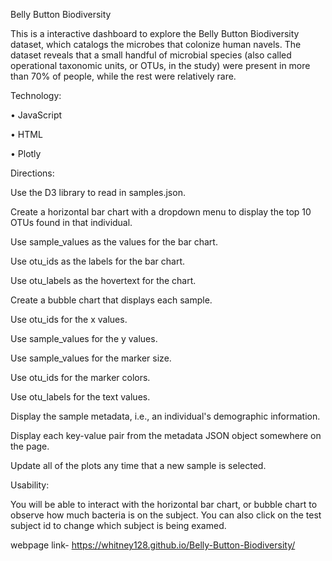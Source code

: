 Belly Button Biodiversity

This is a interactive dashboard to explore the Belly Button Biodiversity dataset, which catalogs the microbes that colonize human navels.
The dataset reveals that a small handful of microbial species (also called operational taxonomic units, or OTUs, in the study) were present in more than 70% of people, while the rest were relatively rare.

Technology:

•	JavaScript

•	HTML

•	Plotly

Directions:

Use the D3 library to read in samples.json.


Create a horizontal bar chart with a dropdown menu to display the top 10 OTUs found in that individual.




Use sample_values as the values for the bar chart.


Use otu_ids as the labels for the bar chart.


Use otu_labels as the hovertext for the chart.

Create a bubble chart that displays each sample.



Use otu_ids for the x values.


Use sample_values for the y values.


Use sample_values for the marker size.


Use otu_ids for the marker colors.


Use otu_labels for the text values.

Display the sample metadata, i.e., an individual's demographic information.


Display each key-value pair from the metadata JSON object somewhere on the page.

Update all of the plots any time that a new sample is selected.

Usability:

You will be able to interact with the horizontal bar chart, or bubble chart to observe how much bacteria is on the subject. You can also click on the test subject id to change which subject is being examed. 

webpage link- https://whitney128.github.io/Belly-Button-Biodiversity/
